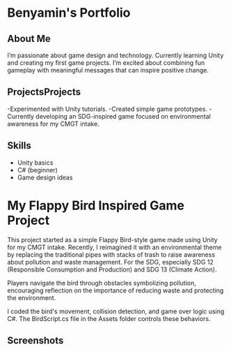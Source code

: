 # Benyamin's Portfolio

## About Me
I’m passionate about game design and technology. Currently learning Unity and creating my first game projects. I’m excited about combining fun gameplay with meaningful messages that can inspire positive change.

## ProjectsProjects
-Experimented with Unity tutorials.
-Created simple game prototypes.
-Currently developing an SDG-inspired game focused on environmental awareness for my CMGT intake.

## Skills
- Unity basics
- C# (beginner)
- Game design ideas
  
# My Flappy Bird Inspired Game Project

This project started as a simple Flappy Bird-style game made using Unity for my CMGT intake.
Recently, I reimagined it with an environmental theme by replacing the traditional pipes with stacks of trash to raise awareness about pollution and waste management. For the SDG, especially SDG 12 (Responsible Consumption and Production) and SDG 13 (Climate Action).

Players navigate the bird through obstacles symbolizing pollution, encouraging reflection on the importance of reducing waste and protecting the environment.

I coded the bird's movement, collision detection, and game over logic using C#. The BirdScript.cs file in the Assets folder controls these behaviors.
## Screenshots


